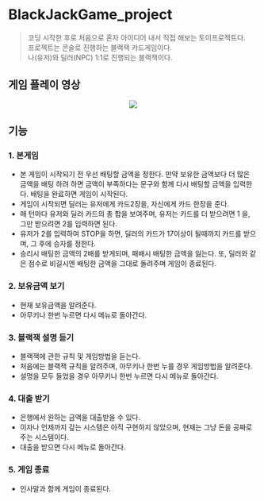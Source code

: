 # BlackJackGame_project
> 코딩 시작한 후로 처음으로 혼자 아이디어 내서 직접 해보는 토이프로젝트다.<br>
프로젝트는 콘솔로 진행하는 블랙잭 카드게임이다.<br>
나(유저)와 딜러(NPC) 1:1로 진행되는 블랙잭이다.
> 

## 게임 플레이 영상

<p align="center">
  <img src="https://user-images.githubusercontent.com/87853922/203008377-d9e83365-1626-4715-8b72-40fc56524c72.gif">
</p>

## 기능



### 1. 본게임

- 본 게임이 시작되기 전 우선 배팅할 금액을 정한다. 만약 보유한 금액보다 더 많은 금액을 배팅 하려 하면 금액이 부족하다는 문구와 함께 다시 배팅할 금액을 입력한다. 배팅을 완료하면 게임이 시작된다.
- 게임이 시작되면 딜러는 유저에게 카드2장을, 자신에게 카드 한장을 준다.
- 매 턴마다 유저와 딜러 카드의 총 합을 보여주며, 유저는 카드를 더 받으려면 1 을, 그만 받으려면 2를 입력하면 된다.
- 유저가 2를 입력하여 STOP을 하면, 딜러의 카드가 17이상이 될때까지 카드를 받으며, 그 후에 
승자를 정한다.
- 승리시 배팅한 금액의 2배를 받게되며, 패배시 배팅한 금액을 잃는다. 또, 딜러와 같은 점수로 
비길시엔 배팅한 금액을 그대로 돌려주며 게임이 종료된다.

### 2. 보유금액 보기

- 현재 보유금액을 알려준다.
- 아무키나 한번 누르면 다시 메뉴로 돌아간다.

### 3. 블랙잭 설명 듣기

- 블랙잭에 관한 규칙 및 게임방법을 듣는다.
- 처음에는 블랙잭 규칙을 알려주며, 아무키나 한번 누를 경우 게임방법을 알려준다.
- 설명을 모두 들었을 경우 아무키나 한번 누르면 다시 메뉴로 돌아간다.

### 4. 대출 받기

- 은행에서 원하는 금액을 대출받을 수 있다.
- 이자나 언제까지 갚는 시스템은 아직 구현하지 않았으며, 현재는 그냥 돈을 공짜로 주는 시스템이다.
- 대출을 받으면 다시 메뉴로 돌아간다.

### 5. 게임 종료

- 인사말과 함께 게임이 종료된다.
